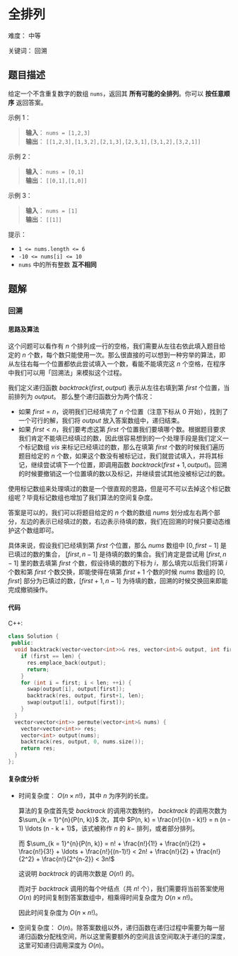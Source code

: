 # 全排列

难度： 中等

关键词： 回溯

## 题目描述

给定一个不含重复数字的数组 `nums`，返回其 **所有可能的全排列**。你可以 **按任意顺序** 返回答案。

示例 1：

>**输入**： `nums = [1,2,3]` <br>
**输出**： `[[1,2,3],[1,3,2],[2,1,3],[2,3,1],[3,1,2],[3,2,1]]`

示例 2：

>**输入**： `nums = [0,1]` <br>
**输出**： `[[0,1],[1,0]]`

示例 3：

>**输入**： `nums = [1]` <br>
**输出**： `[[1]]`

提示：

* `1 <= nums.length <= 6`
* `-10 <= nums[i] <= 10`
* `nums` 中的所有整数 **互不相同**

## 题解

### 回溯

#### 思路及算法

这个问题可以看作有 $n$ 个排列成一行的空格，我们需要从左往右依此填入题目给定的 $n$ 个数，每个数只能使用一次。那么很直接的可以想到一种穷举的算法，即从左往右每一个位置都依此尝试填入一个数，看能不能填完这 $n$ 个空格，在程序中我们可以用「回溯法」来模拟这个过程。

我们定义递归函数 $backtrack(first,output)$ 表示从左往右填到第 $first$ 个位置，当前排列为 $output$。 那么整个递归函数分为两个情况：

* 如果 $first = n$，说明我们已经填完了 $n$ 个位置（注意下标从 $0$ 开始），找到了一个可行的解，我们将 $output$ 放入答案数组中，递归结束。
* 如果 $first < n$，我们要考虑这第 $first$ 个位置我们要填哪个数。根据题目要求我们肯定不能填已经填过的数，因此很容易想到的一个处理手段是我们定义一个标记数组 $vis$ 来标记已经填过的数，那么在填第 $first$ 个数的时候我们遍历题目给定的 $n$ 个数，如果这个数没有被标记过，我们就尝试填入，并将其标记，继续尝试填下一个位置，即调用函数 $backtrack(first+1,output)$。回溯的时候要撤销这一个位置填的数以及标记，并继续尝试其他没被标记过的数。

使用标记数组来处理填过的数是一个很直观的思路，但是可不可以去掉这个标记数组呢？毕竟标记数组也增加了我们算法的空间复杂度。

答案是可以的，我们可以将题目给定的 $n$ 个数的数组 $nums$ 划分成左右两个部分，左边的表示已经填过的数，右边表示待填的数，我们在回溯的时候只要动态维护这个数组即可。

具体来说，假设我们已经填到第 $first$ 个位置，那么 $nums$ 数组中 $[0,first−1]$ 是已填过的数的集合， $[first,n−1]$ 是待填的数的集合。我们肯定是尝试用 $[first,n−1]$ 里的数去填第 $first$ 个数，假设待填的数的下标为 $i$，那么填完以后我们将第 $i$ 个数和第 $first$ 个数交换，即能使得在填第 $first+1$ 个数的时候 $nums$ 数组的 $[0,first]$ 部分为已填过的数，$[first+1,n−1]$ 为待填的数，回溯的时候交换回来即能完成撤销操作。

#### 代码

C++:
```cpp
class Solution {
 public:
  void backtrack(vector<vector<int>>& res, vector<int>& output, int first, int len) {
    if (first == len) {
      res.emplace_back(output);
      return;
    }
    for (int i = first; i < len; ++i) {
      swap(output[i], output[first]);
      backtrack(res, output, first+1, len);
      swap(output[i], output[first]);
    }
  }
  vector<vector<int>> permute(vector<int>& nums) {
    vector<vector<int>> res;
    vector<int> output(nums);
    backtrack(res, output, 0, nums.size());
    return res;
  }
};
```

#### 复杂度分析

* 时间复杂度： $O(n \times n!)$，其中 $n$ 为序列的长度。

    算法的复杂度首先受 $backtrack$ 的调用次数制约， $backtrack$ 的调用次数为 $\sum_{k = 1}^{n}{P(n, k)}$ 次，其中 $P(n, k) = \frac{n!}{(n - k)!} = n (n - 1) \ldots (n - k + 1)$，该式被称作 $n$ 的 $k -$ 排列，或者部分排列。

    而 $\sum_{k = 1}^{n}{P(n, k)} = n! + \frac{n!}{1!} + \frac{n!}{2!} + \frac{n!}{3!} + \ldots + \frac{n!}{(n-1)!} < 2n! + \frac{n!}{2} + \frac{n!}{2^2} + \frac{n!}{2^{n-2}} < 3n!$

    这说明 $backtrack$ 的调用次数是 $O(n!)$ 的。

    而对于 $backtrack$ 调用的每个叶结点（共 $n!$ 个），我们需要将当前答案使用 $O(n)$ 的时间复制到答案数组中，相乘得时间复杂度为 $O(n \times n!)$。

    因此时间复杂度为 $O(n \times n!)$。

* 空间复杂度： $O(n)$。除答案数组以外，递归函数在递归过程中需要为每一层递归函数分配栈空间，所以这里需要额外的空间且该空间取决于递归的深度，这里可知递归调用深度为 $O(n)$。
